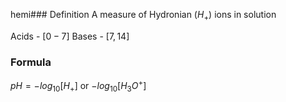 hemi### Definition
A measure of Hydronian ($H_+$) ions in solution

Acids - $[0-7]$
Bases - $[7,14]$

### Formula 
$pH = -log_{10}[H_+]$ or $-log_{10}[H_3O^+]$  